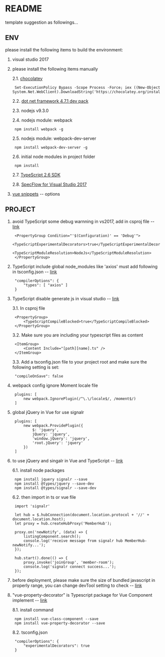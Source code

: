 # README

template suggestion as followings...

## ENV

please install the following items to build the environment:

1. visual studio 2017

2. please install the following items manually

    2.1. [chocolatey](https://chocolatey.org/install)

        Set-ExecutionPolicy Bypass -Scope Process -Force; iex ((New-Object System.Net.WebClient).DownloadString('https://chocolatey.org/install.ps1'))

    2.2. [dot net framework 4.7.1 dev pack](https://www.microsoft.com/en-us/download/details.aspx?id=56119)

    2.3. nodejs v9.3.0

    2.4. nodejs module: webpack

        npm install webpack -g

    2.5. nodejs module: webpack-dev-server

        npm install webpack-dev-server -g

    2.6. initial node modules in project folder

        npm install

    2.7. [TypeScript 2.6 SDK](https://www.microsoft.com/en-us/download/details.aspx?id=55258)

    2.8. [SpecFlow for Visual Studio 2017](https://marketplace.visualstudio.com/items?itemName=TechTalkSpecFlowTeam.SpecFlowforVisualStudio2017)

3. [vue snippets](https://marketplace.visualstudio.com/items?itemName=MadsKristensen.VuejsPack-18329) -- options

## PROJECT

1. avoid TypeScript some debug warnning in vs2017, add in csproj file -- [link](http://bodiddlie.github.io/ng-2-quickstart-vs2015/)

        <PropertyGroup Condition="'$(Configuration)' == 'Debug'">
            <TypeScriptExperimentalDecorators>true</TypeScriptExperimentalDecorators>
            <TypeScriptModuleResolution>NodeJs</TypeScriptModuleResolution>
        </PropertyGroup>

2. TypeScript include global node_modules like 'axios' must add following in tsconfig.json -- [link](https://zhongsp.gitbooks.io/typescript-handbook/content/doc/handbook/tsconfig.json.html)

        "compilerOptions": {
            "types": [ "axios" ]
        }

3. TypeScript disable generate js in visual studio -- [link](https://stackoverflow.com/questions/40667665/how-to-prevent-visual-studio-2017-from-build-javascript)

    3.1. In csproj file

        <PropertyGroup>
            <TypeScriptCompileBlocked>true</TypeScriptCompileBlocked>
        </PropertyGroup>

    3.2. Make sure you are including your typescript files as content

        <ItemGroup>
            <Content Include="[path][name].ts" />
        </ItemGroup>

    3.3. Add a tsconfig.json file to your project root and make sure the following setting is set:

        "compileOnSave": false

4. webpack config ignore Moment locale file

        plugins: [
            new webpack.IgnorePlugin(/^\.\/locale$/, /moment$/)
        ]

5. global jQuery in Vue for use signalr

        plugins: [
            new webpack.ProvidePlugin({
                $: 'jquery',
                jQuery: 'jquery',
                'window.jQuery': 'jquery',
                'root.jQuery': 'jquery'
            })
        ]

6. to use jQuery and singalr in Vue and TypeScript -- [link](https://dotblogs.com.tw/kinanson/2017/08/17/120457)

    6.1. install node packages

        npm install jquery signalr --save
        npm install @types/jquery --save-dev
        npm install @types/signalr --save-dev

    6.2. then import in ts or vue file

        import 'signalr'

        let hub = $.hubConnection(document.location.protocol + '//' + document.location.host);
        let proxy = hub.createHubProxy('MemberHub');

        proxy.on('newNotify', (data) => {
            listingComponent.search();
            console.log('receive message from signalr hub MemberHub-newNotify...');
        });

        hub.start().done(() => {
            proxy.invoke('joinGroup', 'member-room');
            console.log('signalr connect success...');
        });

7. before deployment, please make sure the size of bundled javascript in properly range, you can change devTool setting to check -- [link](https://webpack.js.org/configuration/devtool/)

8. "vue-property-decorator" is Typescript package for Vue Component implement -- [link](https://github.com/kaorun343/vue-property-decorator)

    8.1. install command

        npm install vue-class-component --save
        npm install vue-property-decorator --save

    8.2. tsconfig.json

        "compilerOptions": {
            "experimentalDecorators": true
        }
